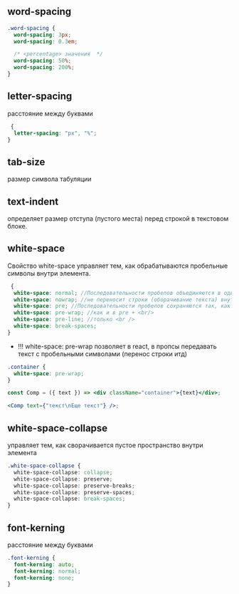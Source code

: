 ## word-spacing

```scss
.word-spacing {
  word-spacing: 3px;
  word-spacing: 0.3em;

  /* <percentage> значения  */
  word-spacing: 50%;
  word-spacing: 200%;
}
```

## letter-spacing

расстояние между буквами

```scss
 {
  letter-spacing: "px", "%";
}
```

## tab-size

размер символа табуляции

## text-indent

определяет размер отступа (пустого места) перед строкой в текстовом блоке.

## white-space

Свойство white-space управляет тем, как обрабатываются пробельные символы внутри элемента.

```scss
 {
  white-space: normal; //Последовательности пробелов объединяются в один пробел.
  white-space: nowrap; //не переносит строки (оборачивание текста) внутри текста.
  white-space: pre; //Последовательности пробелов сохраняются так, как они указаны в источнике.
  white-space: pre-wrap; //как и в pre + <br/>
  white-space: pre-line; //только <br />
  white-space: break-spaces;
}
```

- !!! white-space: pre-wrap позволяет в react, в пропсы передавать текст с пробельными символами (перенос строки итд)

```scss
.container {
  white-space: pre-wrap;
}
```

```jsx
const Comp = ({ text }) => <div className="container">{text}</div>;

<Comp text={"текст\nЕще текст"} />;
```

## white-space-collapse

управляет тем, как сворачивается пустое пространство внутри элемента

```scss
.white-space-collapse {
  white-space-collapse: collapse;
  white-space-collapse: preserve;
  white-space-collapse: preserve-breaks;
  white-space-collapse: preserve-spaces;
  white-space-collapse: break-spaces;
}
```

## font-kerning

расстояние между буквами

```scss
.font-kerning {
  font-kerning: auto;
  font-kerning: normal;
  font-kerning: none;
}
```
